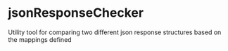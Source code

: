 # jsonResponseChecker
Utility tool for comparing two different json response structures based on the mappings defined
